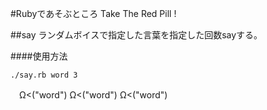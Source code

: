 #Rubyであそぶところ
Take The Red Pill !

##say
ランダムボイスで指定した言葉を指定した回数sayする。


####使用方法
```
./say.rb word 3
```

　Ω<("word") Ω<("word") Ω<("word")
